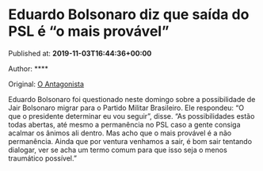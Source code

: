 
# Eduardo Bolsonaro diz que saída do PSL é “o mais provável”

Published at: **2019-11-03T16:44:36+00:00**

Author: ****

Original: [O Antagonista](https://www.oantagonista.com/brasil/eduardo-bolsonaro-diz-que-saida-do-psl-e-o-mais-provavel/)

Eduardo Bolsonaro foi questionado neste domingo sobre a possibilidade de Jair Bolsonaro migrar para o Partido Militar Brasileiro. Ele respondeu:
“O que o presidente determinar eu vou seguir”, disse.
“As possibilidades estão todas abertas, até mesmo a permanência no PSL caso a gente consiga acalmar os ânimos ali dentro. Mas acho que o mais provável é a não permanência. Ainda que por ventura venhamos a sair, é bom sair tentando dialogar, ver se acha um termo comum para que isso seja o menos traumático possível.”
